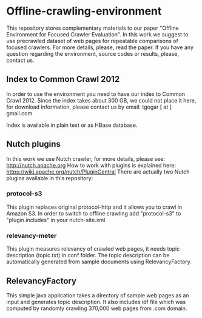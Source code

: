 # Offline-crawling-environment

This repository stores complementary materials to our paper "Offline Environment for Focused Crawler Evaluation".
In this work we suggest to use precrawled dataset of web pages for repeatable comparisons of focused crawlers. 
For more details, please, read the paper. If you have any question regarding the environment, source codes or results, please, contact us.

## Index to Common Crawl 2012
In order to use the environment you need to have our index to Common Crawl 2012. Since the index takes about 300 GB, we could not place it here,
for download information, please contact us by email: tgogar [ at ] gmail.com

Index is available in plain text or as HBase database. 

## Nutch plugins
In this work we use Nutch crawler, for more details, please see: http://nutch.apache.org
How to work with plugins is explained here: https://wiki.apache.org/nutch/PluginCentral
There are actually two Nutch plugins available in this repository:

### protocol-s3
This plugin replaces original protocol-http and it allows you to crawl in Amazon S3.
In order to switch to offline crawling add "protocol-s3" to "plugin.includes" in your nutch-site.xml

### relevancy-meter
This plugin measures relevancy of crawled web pages, it needs topic description (topic.txt) in conf folder.
The topic description can be automatically generated from sample documents using RelevancyFactory.

## RelevancyFactory
This simple java application takes a directory of sample web pages as an input and generates topic description.
It also includes idf file which was computed by randomly crawling 370,000 web pages from .com domain.


